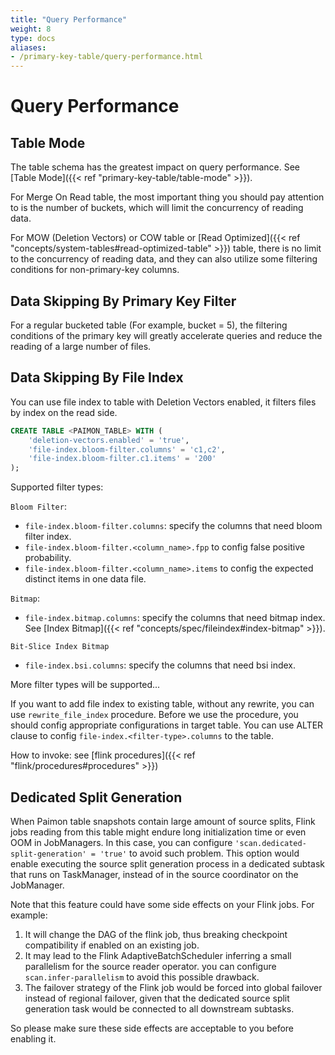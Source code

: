 ```yaml
---
title: "Query Performance"
weight: 8
type: docs
aliases:
- /primary-key-table/query-performance.html
---
```

<!--
Licensed to the Apache Software Foundation (ASF) under one
or more contributor license agreements.  See the NOTICE file
distributed with this work for additional information
regarding copyright ownership.  The ASF licenses this file
to you under the Apache License, Version 2.0 (the
"License"); you may not use this file except in compliance
with the License.  You may obtain a copy of the License at

  http://www.apache.org/licenses/LICENSE-2.0

Unless required by applicable law or agreed to in writing,
software distributed under the License is distributed on an
"AS IS" BASIS, WITHOUT WARRANTIES OR CONDITIONS OF ANY
KIND, either express or implied.  See the License for the
specific language governing permissions and limitations
under the License.
-->

# Query Performance

## Table Mode

The table schema has the greatest impact on query performance. See [Table Mode]({{< ref "primary-key-table/table-mode" >}}).

For Merge On Read table, the most important thing you should pay attention to is the number of buckets, which will limit
the concurrency of reading data.

For MOW (Deletion Vectors) or COW table or [Read Optimized]({{< ref "concepts/system-tables#read-optimized-table" >}}) table,
there is no limit to the concurrency of reading data, and they can also utilize some filtering conditions for non-primary-key columns.

## Data Skipping By Primary Key Filter

For a regular bucketed table (For example, bucket = 5), the filtering conditions of the primary key will greatly
accelerate queries and reduce the reading of a large number of files.

## Data Skipping By File Index

You can use file index to table with Deletion Vectors enabled, it filters files by index on the read side.

```sql
CREATE TABLE <PAIMON_TABLE> WITH (
    'deletion-vectors.enabled' = 'true',
    'file-index.bloom-filter.columns' = 'c1,c2',
    'file-index.bloom-filter.c1.items' = '200'
);
```

Supported filter types:

`Bloom Filter`:
* `file-index.bloom-filter.columns`: specify the columns that need bloom filter index.
* `file-index.bloom-filter.<column_name>.fpp` to config false positive probability.
* `file-index.bloom-filter.<column_name>.items` to config the expected distinct items in one data file.

`Bitmap`:
* `file-index.bitmap.columns`: specify the columns that need bitmap index. See [Index Bitmap]({{< ref "concepts/spec/fileindex#index-bitmap" >}}).

`Bit-Slice Index Bitmap`
* `file-index.bsi.columns`: specify the columns that need bsi index.

More filter types will be supported...

If you want to add file index to existing table, without any rewrite, you can use `rewrite_file_index` procedure. Before
we use the procedure, you should config appropriate configurations in target table. You can use ALTER clause to config
`file-index.<filter-type>.columns` to the table.

How to invoke: see [flink procedures]({{< ref "flink/procedures#procedures" >}}) 

## Dedicated Split Generation
When Paimon table snapshots contain large amount of source splits, Flink jobs reading from this table might endure long initialization time or even OOM in JobManagers. In this case, you can configure `'scan.dedicated-split-generation' = 'true'` to avoid such problem. This option would enable executing the source split generation process in a dedicated subtask that runs on TaskManager, instead of in the source coordinator on the JobManager.

Note that this feature could have some side effects on your Flink jobs. For example:

1. It will change the DAG of the flink job, thus breaking checkpoint compatibility if enabled on an existing job.
2. It may lead to the Flink AdaptiveBatchScheduler inferring a small parallelism for the source reader operator. you can configure `scan.infer-parallelism` to avoid this possible drawback.
3. The failover strategy of the Flink job would be forced into global failover instead of regional failover, given that the dedicated source split generation task would be connected to all downstream subtasks.

So please make sure these side effects are acceptable to you before enabling it.

